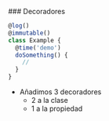 ### Decoradores

```js
@log()
@immutable()
class Example {
  @time('demo')
  doSomething() {
    //
  }
}
```
* Añadimos 3 decoradores
    * 2 a la clase
    * 1 a la propiedad